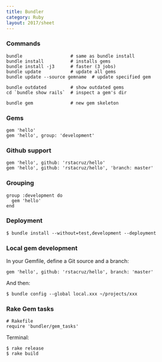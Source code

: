 ```yaml
---
title: Bundler
category: Ruby
layout: 2017/sheet
---
```


### Commands

    bundle                  # same as bundle install
    bundle install          # installs gems
    bundle install -j3      # faster (3 jobs)
    bundle update           # update all gems
    bundle update --source gemname  # update specified gem

    bundle outdated         # show outdated gems
    cd `bundle show rails`  # inspect a gem's dir

    bundle gem              # new gem skeleton

### Gems

    gem 'hello'
    gem 'hello', group: 'development'

### Github support

    gem 'hello', github: 'rstacruz/hello'
    gem 'hello', github: 'rstacruz/hello', 'branch: master'

### Grouping

    group :development do
      gem 'hello'
    end

### Deployment

    $ bundle install --without=test,development --deployment

### Local gem development

In your Gemfile, define a Git source and a branch:

    gem 'hello', github: 'rstacruz/hello', branch: 'master'

And then:

    $ bundle config --global local.xxx ~/projects/xxx

### Rake Gem tasks

    # Rakefile
    require 'bundler/gem_tasks'

Terminal:

    $ rake release
    $ rake build
